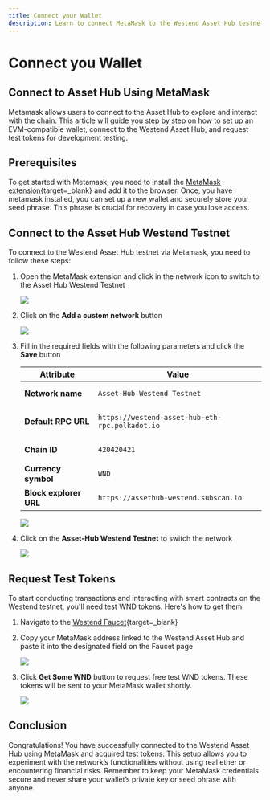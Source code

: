 ```yaml
---
title: Connect your Wallet
description: Learn to connect MetaMask to the Westend Asset Hub testnet. Set up your wallet, switch networks, and request test WND tokens for development.
---
```


# Connect you Wallet

## Connect to Asset Hub Using MetaMask

Metamask allows users to connect to the Asset Hub to explore and interact with the chain. This article will guide you step by step on how to set up an EVM-compatible wallet, connect to the Westend Asset Hub, and request test tokens for development testing.

## Prerequisites

To get started with Metamask, you need to install the [MetaMask extension](https://metamask.io/download/){target=\_blank} and add it to the browser. Once, you have metamask installed, you can set up a new wallet and securely store your seed phrase. This phrase is crucial for recovery in case you lose access.

## Connect to the Asset Hub Westend Testnet

To connect to the Westend Asset Hub testnet via Metamask, you need to follow these steps:

1. Open the MetaMask extension and click in the network icon to switch to the Asset Hub Westend Testnet

    ![](/images/develop/smart-contracts/metamask/metamask-connection-1.webp)

2. Click on the **Add a custom network** button

    ![](/images/develop/smart-contracts/metamask/metamask-connection-2.webp)

3. Fill in the required fields with the following parameters and click the **Save** button

    | **Attribute**         | **Value**                                                    |
    |------------------------|-------------------------------------------------------------|
    | **Network name**       | <pre>```Asset-Hub Westend Testnet```</pre>                  |
    | **Default RPC URL**    | <pre>```https://westend-asset-hub-eth-rpc.polkadot.io```</pre> |
    | **Chain ID**           | <pre>```420420421```</pre>                                  |
    | **Currency symbol**    | <pre>```WND```</pre>                                        |
    | **Block explorer URL** | <pre>```https://assethub-westend.subscan.io```       </pre> |

    ![](/images/develop/smart-contracts/metamask/metamask-connection-3.webp)

4. Click on the **Asset-Hub Westend Testnet** to switch the network

    ![](/images/develop/smart-contracts/metamask/metamask-connection-4.webp)


## Request Test Tokens

To start conducting transactions and interacting with smart contracts on the Westend testnet, you'll need test WND tokens. Here's how to get them:

1. Navigate to the [Westend Faucet](https://faucet.polkadot.io/westend?parachain=1000){target=\_blank}

2. Copy your MetaMask address linked to the Westend Asset Hub and paste it into the designated field on the Faucet page

    ![](/images/develop/smart-contracts/metamask/metamask-connection-5.webp)

3. Click **Get Some WND** button to request free test WND tokens. These tokens will be sent to your MetaMask wallet shortly.

    ![](/images/develop/smart-contracts/metamask/metamask-connection-6.webp)

## Conclusion

Congratulations! You have successfully connected to the Westend Asset Hub using MetaMask and acquired test tokens. This setup allows you to experiment with the network’s functionalities without using real ether or encountering financial risks. Remember to keep your MetaMask credentials secure and never share your wallet’s private key or seed phrase with anyone.